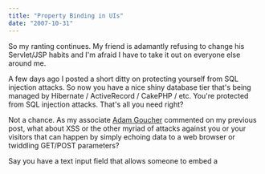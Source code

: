```yaml
---
title: "Property Binding in UIs"
date: "2007-10-31"
---
```


So my ranting continues. My friend is adamantly refusing to change his Servlet/JSP habits and I'm afraid I have to take it out on everyone else around me.

A few days ago I posted a short ditty on protecting yourself from SQL injection attacks. So now you have a nice shiny database tier that's being managed by Hibernate / ActiveRecord / CakePHP / etc. You're protected from SQL injection attacks. That's all you need right?

Not a chance. As my associate [Adam Goucher](http://adam.goucher.ca/) commented on my previous post, what about XSS or the other myriad of attacks against you or your visitors that can happen by simply echoing data to a web browser or twiddling GET/POST parameters?

Say you have a text input field that allows someone to embed a <script> tag and some nasty JavaScript? Then you simply display that same input back to the user? Consider this:

<?php

$var = $\_POST\['field'\];

?>

...

<?= $var ?>

Now you've just written extra code onto your web page that could facilitate anything from keyboard snooping to stealing cookies or displaying fake password prompts... basically a whole world of nasty.

Some web frameworks will help you with this kind of problem - even back in the days of Java JSTL whenever you output data to the screen using: <c:out value="${myvar}"/> the default behaviour was to escape anything that might look like HTML.

_Be careful though; newer frameworks don't necessarily help you here - take Rails for example. You'd better be escaping your own data._

What has become popular (and I believe is a fantastic practice) in the Java world is web form data-binding. Basically you take a variable in your code and "bind" it to a control. Like this JSF example:

<h:inputText value="#{address.city}"/>

This creates a form text input field and simply binds the control to the city property of the address object. Say this is a form allowing a user to change their address. Gone are the days of marshalling endless fields through GET or POST back into the object - the object is bound, the framework does this for you. In your code, you just save it. That's it.

_Again, the Rails framework does only a little bit to help, as long as you've named your fields and form input names following the appropriate conventions. You're still stuck copying attributes from your params array back into your objects - but thankfully it's now just one line of code. Personally I like **zero** lines of code better :)_

You see, here's the rub. The more lines of code you write, the more likely there will be errors. And the more boilerplate code you write, the more likely you're copying and pasting it, which also increases the likelihood of errors.

Reduce the number of lines in your code, use an appropate web framework, and take advantage of automated safeguards where you can.
